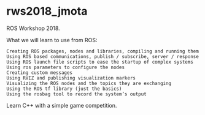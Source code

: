 # rws2018_jmota
ROS Workshop 2018. 

What we will learn to use from ROS:

    Creating ROS packages, nodes and libraries, compiling and running them
    Using ROS based communications, publish / subscribe, server / response
    Using ROS launch file scripts to ease the startup of complex systems
    Using ros parameters to configure the nodes
    Creating custom messages
    Using RVIZ and publishing visualization markers
    Visualizing the ROS nodes and the topics they are exchanging
    Using the ROS tf library (just the basics)
    Using the rosbag tool to record the system’s output


Learn C++ with a simple game competition.
